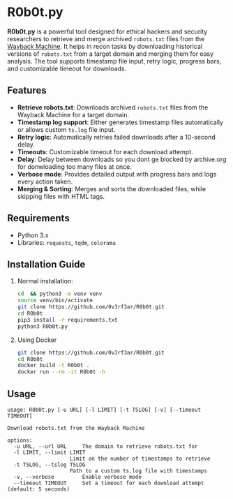 # R0b0t.py

**R0b0t.py** is a powerful tool designed for ethical hackers and security researchers to retrieve and merge archived `robots.txt` files from the [Wayback Machine](https://web.archive.org/). It helps in recon tasks by downloading historical versions of `robots.txt` from a target domain and merging them for easy analysis. The tool supports timestamp file input, retry logic, progress bars, and customizable timeout for downloads.

## Features

- **Retrieve robots.txt**: Downloads archived `robots.txt` files from the Wayback Machine for a target domain.
- **Timestamp log support**: Either generates timestamp files automatically or allows custom `ts.log` file input.
- **Retry logic**: Automatically retries failed downloads after a 10-second delay.
- **Timeouts**: Customizable timeout for each download attempt.
- **Delay**: Delay between downloads so you dont ge blocked by archive.org for donwloading too many files at once.
- **Verbose mode**: Provides detailed output with progress bars and logs every action taken.
- **Merging & Sorting**: Merges and sorts the downloaded files, while skipping files with HTML tags.

## Requirements

- Python 3.x
- Libraries: `requests`, `tqdm`, `colorama`

## Installation Guide

1. Normal installation:
    ```bash
    cd  && python3 -m venv venv
    source venv/bin/activate
    git clone https://github.com/0v3rf3ar/R0b0t.git
    cd R0b0t
    pip3 install -r requirements.txt
    python3 R0b0t.py
    ```
2. Using Docker
    ```bash
    git clone https://github.com/0v3rf3ar/R0b0t.git
    cd R0b0t
   docker build -t R0b0t .
   docker run --rm -it R0b0t -h
    ```
## Usage
    usage: R0b0t.py [-u URL] [-l LIMIT] [-t TSLOG] [-v] [--timeout TIMEOUT]

    Download robots.txt from the Wayback Machine

    options:
      -u URL, --url URL     The domain to retrieve robots.txt for
      -l LIMIT, --limit LIMIT
                        Limit on the number of timestamps to retrieve
      -t TSLOG, --tslog TSLOG
                        Path to a custom ts.log file with timestamps
      -v, --verbose         Enable verbose mode
      --timeout TIMEOUT     Set a timeout for each download attempt (default: 5 seconds)
